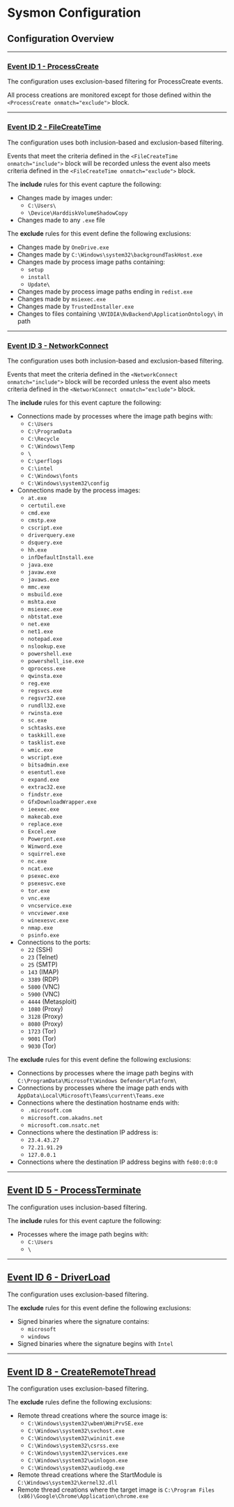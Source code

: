 # Sysmon Configuration

## Configuration Overview
---
### [Event ID 1 - ProcessCreate](https://learn.microsoft.com/en-us/sysinternals/downloads/sysmon#event-id-1-process-creation)
The configuration uses exclusion-based filtering for ProcessCreate events.

All process creations are monitored except for those defined within the `<ProcessCreate onmatch="exclude">` block.

---
### [Event ID 2 - FileCreateTime](https://learn.microsoft.com/en-us/sysinternals/downloads/sysmon#event-id-2-a-process-changed-a-file-creation-time)
The configuration uses both inclusion-based and exclusion-based filtering.

Events that meet the criteria defined in the `<FileCreateTime onmatch="include">` block will be recorded unless the event also meets criteria defined in the `<FileCreateTime onmatch="exclude">` block.

The __include__ rules for this event capture the following:
- Changes made by images under:
    - `C:\Users\`
    - `\Device\HarddiskVolumeShadowCopy`
- Changes made to any `.exe` file

The __exclude__ rules for this event define the following exclusions:
- Changes made by `OneDrive.exe`
- Changes made by `C:\Windows\system32\backgroundTaskHost.exe`
- Changes made by process image paths containing:
    - `setup`
    - `install`
    - `Update\`
- Changes made by process image paths ending in `redist.exe`
- Changes made by `msiexec.exe`
- Changes made by `TrustedInstaller.exe`
- Changes to files containing `\NVIDIA\NvBackend\ApplicationOntology\` in path

---
### [Event ID 3 - NetworkConnect](https://learn.microsoft.com/en-us/sysinternals/downloads/sysmon#event-id-3-network-connection)
The configuration uses both inclusion-based and exclusion-based filtering.

Events that meet the criteria defined in the `<NetworkConnect onmatch="include">` block will be recorded unless the event also meets criteria defined in the `<NetworkConnect onmatch="exclude">` block.

The __include__ rules for this event capture the following:
- Connections made by processes where the image path begins with:
    - `C:\Users`
    - `C:\ProgramData`
    - `C:\Recycle`
    - `C:\Windows\Temp`
    - `\`
    - `C:\perflogs`
    - `C:\intel`
    - `C:\Windows\fonts`
    - `C:\Windows\system32\config`
- Connections made by the process images:
    - `at.exe`
    - `certutil.exe`
    - `cmd.exe`
    - `cmstp.exe`
    - `cscript.exe`
    - `driverquery.exe`
    - `dsquery.exe`
    - `hh.exe`
    - `infDefaultInstall.exe`
    - `java.exe`
    - `javaw.exe`
    - `javaws.exe`
    - `mmc.exe`
    - `msbuild.exe`
    - `mshta.exe`
    - `msiexec.exe`
    - `nbtstat.exe`
    - `net.exe`
    - `net1.exe`
    - `notepad.exe`
    - `nslookup.exe`
    - `powershell.exe`
    - `powershell_ise.exe`
    - `qprocess.exe`
    - `qwinsta.exe`
    - `reg.exe`
    - `regsvcs.exe`
    - `regsvr32.exe`
    - `rundll32.exe`
    - `rwinsta.exe`
    - `sc.exe`
    - `schtasks.exe`
    - `taskkill.exe`
    - `tasklist.exe`
    - `wmic.exe`
    - `wscript.exe`
    - `bitsadmin.exe`
    - `esentutl.exe`
    - `expand.exe`
    - `extrac32.exe`
    - `findstr.exe`
    - `GfxDownloadWrapper.exe`
    - `ieexec.exe`
    - `makecab.exe`
    - `replace.exe`
    - `Excel.exe`
    - `Powerpnt.exe`
    - `Winword.exe`
    - `squirrel.exe`
    - `nc.exe`
    - `ncat.exe`
    - `psexec.exe`
    - `psexesvc.exe`
    - `tor.exe`
    - `vnc.exe`
    - `vncservice.exe`
    - `vncviewer.exe`
    - `winexesvc.exe`
    - `nmap.exe`
    - `psinfo.exe`
- Connections to the ports:
    - `22` (SSH)
    - `23` (Telnet)
    - `25` (SMTP)
    - `143` (IMAP)
    - `3389` (RDP)
    - `5800` (VNC)
    - `5900` (VNC)
    - `4444` (Metasploit)
    - `1080` (Proxy)
    - `3128` (Proxy)
    - `8080` (Proxy)
    - `1723` (Tor)
    - `9001` (Tor)
    - `9030` (Tor)

The __exclude__ rules for this event define the following exclusions:
- Connections by processes where the image path begins with `C:\ProgramData\Microsoft\Windows Defender\Platform\`
- Connections by processes where the image path ends with `AppData\Local\Microsoft\Teams\current\Teams.exe`
- Connections where the destination hostname ends with:
    - `.microsoft.com`
    - `microsoft.com.akadns.net`
    - `microsoft.com.nsatc.net`
- Connections where the destination IP address is:
    - `23.4.43.27`
    - `72.21.91.29`
    - `127.0.0.1`
- Connections where the destination IP address begins with `fe80:0:0:0`

---
## [Event ID 5 - ProcessTerminate](https://learn.microsoft.com/en-us/sysinternals/downloads/sysmon#event-id-5-process-terminated)
The configuration uses inclusion-based filtering.

The __include__ rules for this event capture the following:
- Processes where the image path begins with:
    - `C:\Users`
    - `\`

---
## [Event ID 6 - DriverLoad](https://learn.microsoft.com/en-us/sysinternals/downloads/sysmon#event-id-6-driver-loaded)
The configuration uses exclusion-based filtering.

The __exclude__ rules for this event define the following exclusions:
- Signed binaries where the signature contains:
    - `microsoft`
    - `windows`
- Signed binaries where the signature begins with `Intel `

---
## [Event ID 8 - CreateRemoteThread](https://learn.microsoft.com/en-us/sysinternals/downloads/sysmon#event-id-8-createremotethread)
The configuration uses exclusion-based filtering.

The __exclude__ rules define the following exclusions:
- Remote thread creations where the source image is:
    - `C:\Windows\system32\wbem\WmiPrvSE.exe`
    - `C:\Windows\system32\svchost.exe`
    - `C:\Windows\system32\wininit.exe`
    - `C:\Windows\system32\csrss.exe`
    - `C:\Windows\system32\services.exe`
    - `C:\Windows\system32\winlogon.exe`
    - `C:\Windows\system32\audiodg.exe`
- Remote thread creations where the StartModule is `C:\Windows\system32\kernel32.dll`
- Remote thread creations where the target image is `C:\Program Files (x86)\Google\Chrome\Application\chrome.exe`

